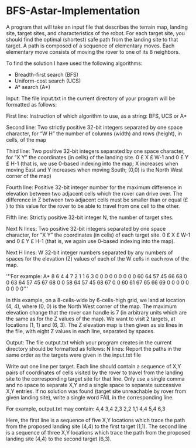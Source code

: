 # BFS-Astar-Implementation

A program that will take an input file that describes the terrain map, landing site,
target sites, and characteristics of the robot. For each target site, you should find the optimal
(shortest) safe path from the landing site to that target. A path is composed of a sequence of
elementary moves. Each elementary move consists of moving the rover to one of its 8 neighbors.


To find the solution I have used the following algorithms:

- Breadth-first search (BFS)
- Uniform-cost search (UCS)
- A* search (A*)

Input: The file input.txt in the current directory of your program will be formatted as follows:

First line: Instruction of which algorithm to use, as a string: BFS, UCS or A*

Second line: Two strictly positive 32-bit integers separated by one space character, for
“W H” the number of columns (width) and rows (height), in cells, of the map

Third line: Two positive 32-bit integers separated by one space character, for
“X Y” the coordinates (in cells) of the landing site. 0 £ X £ W-1 and 0 £ Y £ H-1
(that is, we use 0-based indexing into the map; X increases when moving East and
Y increases when moving South; (0,0) is the North West corner of the map)

Fourth line: Positive 32-bit integer number for the maximum difference in elevation between
two adjacent cells which the rover can drive over. The difference in Z between two adjacent cells must be smaller than or equal (£ )
to this value for the rover to be able to travel from one cell to the other.

Fifth line: Strictly positive 32-bit integer N, the number of target sites.

Next N lines: Two positive 32-bit integers separated by one space character, for “X Y” the coordinates (in cells) of each target site. 0 £ X £ W-1 and 0 £ Y £ H-1
(that is, we again use 0-based indexing into the map).

Next H lines: W 32-bit integer numbers separated by any numbers of spaces for the elevation (Z) values of each of the W cells in each row of the map.

'''For example:
A*
8 6
4 4
7
2
1 1
6 3
0 0  0  0  0  0  0  0
0 60 64 57 45 66 68 0
0 63 64 57 45 67 68 0
0 58 64 57 45 68 67 0
0 60 61 67 65 66 69 0
0  0  0  0  0  0  0 0'''

In this example, on a 8-cells-wide by 6-cells-high grid, we land at location (4, 4), where (0, 0) is the North West corner of the map. The maximum elevation change
that the rover can handle is 7 (in arbitrary units which are the same as for the Z values of the
map). We want to visit 2 targets, at locations (1, 1) and (6, 3).
The Z elevation map is then given as six lines in the file, with eight Z values in each line,
separated by spaces.

Output: The file output.txt which your program creates in the current directory should be formatted as follows:
N lines: Report the paths in the same order as the targets were given in the input.txt file

Write out one line per target. Each line should contain a sequence of X,Y pairs
of coordinates of cells visited by the rover to travel from the landing site to the
corresponding target site for that line. Only use a single comma and no space
to separate X,Y and a single space to separate successive X,Y entries.
If no solution was found (target site unreachable by rover from given landing
site), write a single word FAIL in the corresponding line.

For example, output.txt may contain:
4,4 3,4 2,3 2,2 1,1
4,4 5,4 6,3

Here, the first line is a sequence of five X,Y locations which trace the path from the proposed landing site (4,4) to the first target (1,1). 
The second line is a sequence of three X,Y locations which trace the path from the proposed landing site (4,4) to the second target (6,3).
